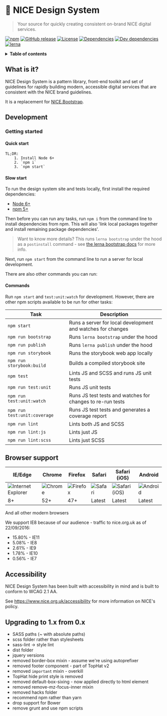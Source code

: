 # :art: NICE Design System

> Your source for quickly creating consistent on-brand NICE digital services.

[![npm](https://img.shields.io/npm/v/@nice-digital/design-system.svg)](https://www.npmjs.com/package/@nice-digital/design-system)
[![GitHub release](https://img.shields.io/github/release/nhsevidence/nice-design-system.svg)](https://github.com/nhsevidence/nice-design-system)
[![License](https://img.shields.io/github/license/nhsevidence/nice-design-system.svg)](https://github.com/nhsevidence/nice-design-system/blob/master/LICENSE)
[![Dependencies](https://img.shields.io/david/nhsevidence/nice-design-system.svg)](https://david-dm.org/nhsevidence/nice-design-system)
[![Dev dependencies](https://img.shields.io/david/dev/nhsevidence/nice-design-system.svg)](https://david-dm.org/nhsevidence/nice-design-system?type=dev)
[![lerna](https://img.shields.io/badge/maintained%20with-lerna-cc00ff.svg)](https://lerna.js.org/)

<details>
<summary><strong>Table of contents</strong></summary>

- [:art: NICE Design System](#art-nice-design-system)
	- [What is it?](#what-is-it)
	- [Development](#development)
		- [Getting started](#getting-started)
			- [Quick start](#quick-start)
			- [Slow start](#slow-start)
			- [Commands](#commands)
	- [Browser support](#browser-support)
	- [Accessibility](#accessibility)
	- [Upgrading to 1.x from 0.x](#upgrading-to-1x-from-0x)
</details>

## What is it?

NICE Design System is a pattern library, front-end toolkit and set of guidelines for rapidly building modern, accessible digital services that are consistent with the NICE brand guidelines.

It is a replacement for [NICE.Bootstrap](https://github.com/nhsevidence/NICE.Bootstrap/).

## Development

### Getting started

#### Quick start

	TL;DR:
		1. Install Node 6+
		2. `npm i`
		3. `npm start`

#### Slow start

To run the design system site and tests locally, first install the required dependencies:

- [Node 6+](https://nodejs.org/en/download/)
- [npm 5+](https://www.npmjs.com/)

Then before you can run any tasks, run `npm i` from the command line to install dependencies from npm. This will also 'link local packages together and install remaining package dependencies'.

> Want to know more details? This runs `lerna bootstrap` under the hood as a `postinstall` command - see [the lerna bootstrap docs](https://github.com/lerna/lerna/tree/master/commands/bootstrap#readme) for more info.

Next, run `npm start` from the command line to run a server for local development.

There are also other commands you can run:

#### Commands

Run `npm start` and `test:unit:watch` for development. However, there are other npm scripts available to be run for other tasks:

| Task | Description |
| ---- | ----------- |
| `npm start`           				| Runs a server for local development and watches for changes |
| `npm run bootstrap`    				| Runs `lerna bootstrap` under the hood |
| `npm run publish`    					| Runs `lerna publish` under the hood |
| `npm run storybook`           | Runs the storybook web app locally |
| `npm run storybook:build`     | Builds a compiled storybook site |
| `npm test`            				| Lints JS and SCSS and runs JS unit tests |
| `npm run test:unit`           | Runs JS unit tests |
| `npm run test:unit:watch` 		| Runs JS test tests and watches for changes to re-run tests |
| `npm run test:unit:coverage` 	| Runs JS test tests and generates a coverage report |
| `npm run lint`        				| Lints both JS and SCSS |
| `npm run lint:js`        			| Lints just JS |
| `npm run lint:scss`        		| Lints just SCSS |

## Browser support

| IE/Edge | Chrome | Firefox | Safari | Safari (iOS) | Android | 
| ------- | ------ | ------- | ------ | ------------ | ------- |
| ![Internet Explorer](https://cdnjs.cloudflare.com/ajax/libs/browser-logos/35.2.0/internet-explorer/internet-explorer_48x48.png) | ![Chrome](https://cdnjs.cloudflare.com/ajax/libs/browser-logos/35.2.0/chrome/chrome_48x48.png) | ![Firefox](https://cdnjs.cloudflare.com/ajax/libs/browser-logos/35.2.0/firefox/firefox_48x48.png) | ![Safari](https://cdnjs.cloudflare.com/ajax/libs/browser-logos/35.2.0/safari/safari_48x48.png) | ![Safari (iOS)](https://cdnjs.cloudflare.com/ajax/libs/browser-logos/35.2.0/safari-ios/safari-ios_48x48.png) | ![Android](https://cdnjs.cloudflare.com/ajax/libs/browser-logos/35.2.0/android/android_48x48.png) |
| 8+ | 52+ | 47+ | Latest | Latest | Latest |

And all other modern browsers

We support IE8 because of our audience - traffic to nice.org.uk as of 22/09/2016:

- 15.80% - IE11
- 5.08% - IE8
- 2.61% - IE9
- 1.78% - IE10
- 0.56% - IE7

## Accessibility

NICE Design System has been built with accessibility in mind and is built to conform to WCAG 2.1 AA. 

See https://www.nice.org.uk/accessibility for more information on NICE's policy.

## Upgrading to 1.x from 0.x

- SASS paths (~ with absolute paths)
- scss folder rather than stylesheets
- sass-lint -> style lint
- dist folder
- jquery versions
- removed border-box mixin - assume we're using autoprefixer
- removed footer component - part of TopHat v2
- removed `important` mixin - overkill
- TopHat hide print style is removed
- removed default-box-sixing - now applied directly to html element
- removed remove-mz-focus-inner mixin
- removed hacks folder
- recommend npm rather than yarn
- drop support for Bower
- remove grunt and use npm scripts
